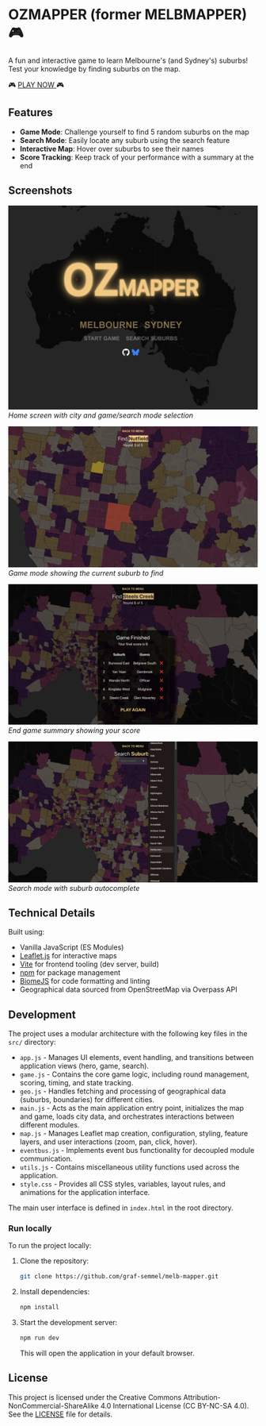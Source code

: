 # OZMAPPER (former MELBMAPPER) 🎮

A fun and interactive game to learn Melbourne's (and Sydney's) suburbs! Test your knowledge by finding suburbs on the map.

🎮 [PLAY NOW ](https://ozmapper.app/) 🎮

## Features

- **Game Mode**: Challenge yourself to find 5 random suburbs on the map
- **Search Mode**: Easily locate any suburb using the search feature
- **Interactive Map**: Hover over suburbs to see their names
- **Score Tracking**: Keep track of your performance with a summary at the end

## Screenshots

![Home Screenshot](/docs/home.png)
_Home screen with city and game/search mode selection_

![Game Screenshot](/docs/game.png)
_Game mode showing the current suburb to find_

![Summary Screenshot](/docs/summary.png)
_End game summary showing your score_

![Search Screenshot](/docs/search.png)
_Search mode with suburb autocomplete_

## Technical Details

Built using:

- Vanilla JavaScript (ES Modules)
- [Leaflet.js](https://leafletjs.com/) for interactive maps
- [Vite](https://vitejs.dev/) for frontend tooling (dev server, build)
- [npm](https://www.npmjs.com/) for package management
- [BiomeJS](https://biomejs.dev/) for code formatting and linting
- Geographical data sourced from OpenStreetMap via Overpass API

## Development

The project uses a modular architecture with the following key files in the `src/` directory:

- `app.js` - Manages UI elements, event handling, and transitions between application views (hero, game, search).
- `game.js` - Contains the core game logic, including round management, scoring, timing, and state tracking.
- `geo.js` - Handles fetching and processing of geographical data (suburbs, boundaries) for different cities.
- `main.js` - Acts as the main application entry point, initializes the map and game, loads city data, and orchestrates interactions between different modules.
- `map.js` - Manages Leaflet map creation, configuration, styling, feature layers, and user interactions (zoom, pan, click, hover).
- `eventbus.js` - Implements event bus functionality for decoupled module communication.
- `utils.js` - Contains miscellaneous utility functions used across the application.
- `style.css` - Provides all CSS styles, variables, layout rules, and animations for the application interface.

The main user interface is defined in `index.html` in the root directory.

### Run locally

To run the project locally:

1.  Clone the repository:
    ```bash
    git clone https://github.com/graf-semmel/melb-mapper.git
    ```
2.  Install dependencies:
    ```bash
    npm install
    ```
3.  Start the development server:
    ```bash
    npm run dev
    ```
    This will open the application in your default browser.

## License

This project is licensed under the Creative Commons Attribution-NonCommercial-ShareAlike 4.0 International License (CC BY-NC-SA 4.0). See the [LICENSE](LICENSE) file for details.
